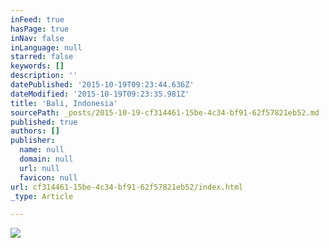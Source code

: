 ```yaml
---
inFeed: true
hasPage: true
inNav: false
inLanguage: null
starred: false
keywords: []
description: ''
datePublished: '2015-10-19T09:23:44.636Z'
dateModified: '2015-10-19T09:23:35.981Z'
title: 'Bali, Indonesia'
sourcePath: _posts/2015-10-19-cf314461-15be-4c34-bf91-62f57821eb52.md
published: true
authors: []
publisher:
  name: null
  domain: null
  url: null
  favicon: null
url: cf314461-15be-4c34-bf91-62f57821eb52/index.html
_type: Article

---
```

![](https://the-grid-user-content.s3-us-west-2.amazonaws.com/eef64bb9-e204-4dee-8f93-b8b4ba2c9654.jpg)